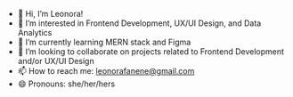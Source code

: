 - 👋 Hi, I’m Leonora!
- 👀 I’m interested in Frontend Development, UX/UI Design, and Data Analytics
- 🌱 I’m currently learning MERN stack and Figma
- 💞️ I’m looking to collaborate on projects related to Frontend Development and/or UX/UI Design
- 📫 How to reach me: leonorafanene@gmail.com
- 😄 Pronouns: she/her/hers

<!---
leonoraffanene/leonoraffanene is a ✨ special ✨ repository because its `README.md` (this file) appears on your GitHub profile.
You can click the Preview link to take a look at your changes.
--->
